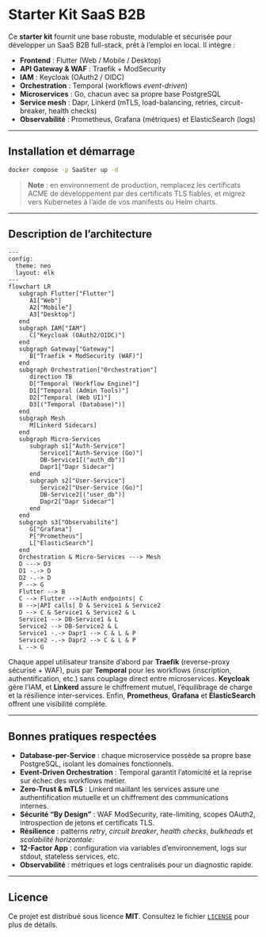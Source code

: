 # Starter Kit SaaS B2B

Ce **starter kit** fournit une base robuste, modulable et sécurisée pour développer un SaaS B2B full-stack, prêt à l’emploi en local. Il intègre :

- **Frontend** : Flutter (Web / Mobile / Desktop)
- **API Gateway & WAF** : Traefik + ModSecurity
- **IAM** : Keycloak (OAuth2 / OIDC)
- **Orchestration** : Temporal (workflows _event-driven_)
- **Microservices** : Go, chacun avec sa propre base PostgreSQL
- **Service mesh** : Dapr, Linkerd (mTLS, load-balancing, retries, circuit-breaker, health checks)
- **Observabilité** : Prometheus, Grafana (métriques) et ElasticSearch (logs)

---

## Installation et démarrage

```bash
docker compose -p SaaSter up -d
```

> **Note** : en environnement de production, remplacez les certificats ACME de développement par des certificats TLS fiables, et migrez vers Kubernetes à l’aide de vos manifests ou Helm charts.

---

## Description de l’architecture

```mermaid
---
config:
  theme: neo
  layout: elk
---
flowchart LR
   subgraph Flutter["Flutter"]
      A1["Web"]
      A2["Mobile"]
      A3["Desktop"]
   end
   subgraph IAM["IAM"]
      C["Keycloak (OAuth2/OIDC)"]
   end
   subgraph Gateway["Gateway"]
      B["Traefik + ModSecurity (WAF)"]
   end
   subgraph Orchestration["Orchestration"]
      direction TB
      D["Temporal (Workflow Engine)"]
      D1["Temporal (Admin Tools)"]
      D2["Temporal (Web UI)"]
      D3[("Temporal (Database)")]
   end
   subgraph Mesh
      M[Linkerd Sidecars]
   end
   subgraph Micro-Services
      subgraph s1["Auth-Service"]
         Service1["Auth-Service (Go)"]
         DB-Service1[("auth_db")]
         Dapr1["Dapr Sidecar"]
      end
      subgraph s2["User-Service"]
         Service2["User-Service (Go)"]
         DB-Service2[("user_db")]
         Dapr2["Dapr Sidecar"]
      end
   end
   subgraph s3["Observabilité"]
      G["Grafana"]
      P["Prometheus"]
      L["ElasticSearch"]
   end
   Orchestration & Micro-Services ---> Mesh
   D ---> D3
   D1 -.-> D
   D2 -.-> D
   P --> G
   Flutter --> B
   C --> Flutter -->|Auth endpoints| C
   B -->|API calls| D & Service1 & Service2
   D --> C & Service1 & Service2 & L
   Service1 --> DB-Service1 & L
   Service2 --> DB-Service2 & L
   Service1 -.-> Dapr1 --> C & L & P
   Service2 -.-> Dapr2 --> C & L & P
   L --> G
```
Chaque appel utilisateur transite d’abord par **Traefik** (reverse-proxy sécurisé + WAF), puis par **Temporal** pour les workflows (inscription, authentification, etc.) sans couplage direct entre microservices. **Keycloak** gère l’IAM, et **Linkerd** assure le chiffrement mutuel, l’équilibrage de charge et la résilience inter-services. Enfin, **Prometheus**, **Grafana** et **ElasticSearch** offrent une visibilité complète.

---

## Bonnes pratiques respectées

- **Database-per-Service** : chaque microservice possède sa propre base PostgreSQL, isolant les domaines fonctionnels.
- **Event-Driven Orchestration** : Temporal garantit l’atomicité et la reprise sur échec des workflows métier.
- **Zero-Trust & mTLS** : Linkerd maillant les services assure une authentification mutuelle et un chiffrement des communications internes.
- **Sécurité “By Design”** : WAF ModSecurity, rate-limiting, scopes OAuth2, introspection de jetons et certificats TLS.
- **Résilience** : patterns *retry*, *circuit breaker*, *health checks*, *bulkheads* et *scalabilité horizontale*.
- **12-Factor App** : configuration via variables d’environnement, logs sur stdout, stateless services, etc.
- **Observabilité** : métriques et logs centralisés pour un diagnostic rapide.

---

## Licence

Ce projet est distribué sous licence **MIT**. Consultez le fichier [`LICENSE`](../../LICENSE) pour plus de détails.
